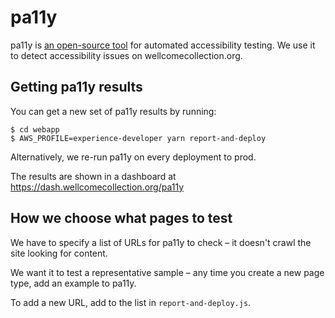 # pa11y

pa11y is [an open-source tool][pa11y] for automated accessibility testing.
We use it to detect accessibility issues on wellcomecollection.org.

[pa11y]: https://pa11y.org/

## Getting pa11y results

You can get a new set of pa11y results by running:

```console
$ cd webapp
$ AWS_PROFILE=experience-developer yarn report-and-deploy
```

Alternatively, we re-run pa11y on every deployment to prod.

The results are shown in a dashboard at <https://dash.wellcomecollection.org/pa11y>

## How we choose what pages to test

We have to specify a list of URLs for pa11y to check – it doesn't crawl the site looking for content.

We want it to test a representative sample – any time you create a new page type, add an example to pa11y.

To add a new URL, add to the list in `report-and-deploy.js`.

